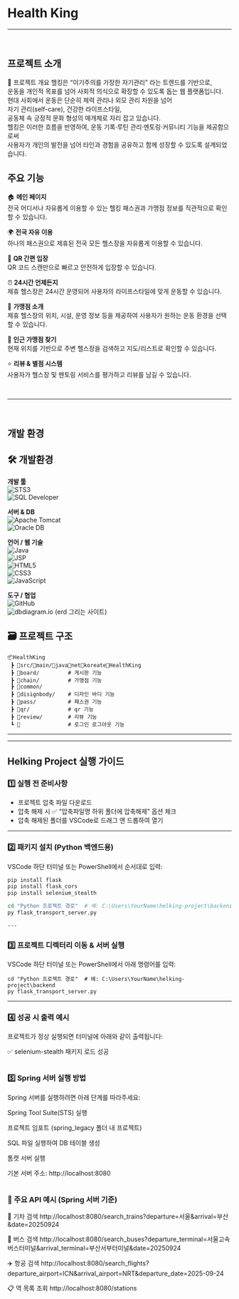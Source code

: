  # Health King





-----------------------------------------------------------------------------------------------------------------

<br>

## 프로젝트 소개

📌 프로젝트 개요
헬킹은 “이기주의를 가장한 자기관리” 라는 트렌드를 기반으로,<br> 운동을 개인적 목표를 넘어 사회적 의식으로 확장할 수 있도록 돕는 웹 플랫폼입니다.<br>
현대 사회에서 운동은 단순히 체력 관리나 외모 관리 차원을 넘어<br>
자기 관리(self-care), 건강한 라이프스타일,<br>
공동체 속 긍정적 문화 형성의 매개체로 자리 잡고 있습니다.<br>
헬킹은 이러한 흐름을 반영하여, 운동 기록·루틴 관리·멘토링·커뮤니티 기능을 제공함으로써<br>
사용자가 개인의 발전을 넘어 타인과 경험을 공유하고 함께 성장할 수 있도록 설계되었습니다.



## 주요 기능

🏠 **메인 페이지**  
전국 어디서나 자유롭게 이용할 수 있는 헬킹 패스권과 가맹점 정보를 직관적으로 확인할 수 있습니다. <br>  

🌍 **전국 자유 이용**  
하나의 패스권으로 제휴된 전국 모든 헬스장을 자유롭게 이용할 수 있습니다. <br>  

📱 **QR 간편 입장**  
QR 코드 스캔만으로 빠르고 안전하게 입장할 수 있습니다. <br>  

⏰ **24시간 언제든지**  
제휴 헬스장은 24시간 운영되어 사용자의 라이프스타일에 맞게 운동할 수 있습니다. <br>  

🏢 **가맹점 소개**  
제휴 헬스장의 위치, 시설, 운영 정보 등을 제공하여 사용자가 원하는 운동 환경을 선택할 수 있습니다. <br>  

📍 **인근 가맹점 찾기**  
현재 위치를 기반으로 주변 헬스장을 검색하고 지도/리스트로 확인할 수 있습니다. <br>  

⭐ **리뷰 & 별점 시스템**  
사용자가 헬스장 및 멘토링 서비스를 평가하고 리뷰를 남길 수 있습니다. <br>  

<br>

-----------------------------------------------------------------------------------------------------------------

<br>

##  개발 환경   

 
## 🛠️ 개발환경

**개발 툴**  
![STS3](https://img.shields.io/badge/STS3-6DB33F?style=flat&logo=spring&logoColor=white)  
![SQL Developer](https://img.shields.io/badge/SQL_Developer-F80000?style=flat&logo=oracle&logoColor=white)  

**서버 & DB**  
![Apache Tomcat](https://img.shields.io/badge/Apache_Tomcat-F8DC75?style=flat&logo=apachetomcat&logoColor=black)  
![Oracle DB](https://img.shields.io/badge/Oracle-FF0000?style=flat&logo=oracle&logoColor=white)  

**언어 / 웹 기술**  
![Java](https://img.shields.io/badge/Java-ED8B00?style=flat&logo=java&logoColor=white)  
![JSP](https://img.shields.io/badge/JSP-007396?style=flat&logo=jsp&logoColor=white)  
![HTML5](https://img.shields.io/badge/HTML5-E34F26?style=flat&logo=html5&logoColor=white)  
![CSS3](https://img.shields.io/badge/CSS3-1572B6?style=flat&logo=css3&logoColor=white)  
![JavaScript](https://img.shields.io/badge/JavaScript-F7DF1E?style=flat&logo=javascript&logoColor=black)  

**도구 / 협업**  
![GitHub](https://img.shields.io/badge/GitHub-181717?style=flat&logo=github&logoColor=white)  
![dbdiagram.io](https://img.shields.io/badge/dbdiagram.io-0D1117?style=flat&logo=dbdiagram&logoColor=white) (erd 그리는 사이트)



## 🗃 프로젝트 구조
```
📦HealthKing
 ┣ 📂src/📂main/📂java📂net📂koreate📂HealthKing
 ┣ 📂board/         # 게시판 기능           
 ┣ 📂chain/         # 가맹점 기능
 ┣ 📂common/     
 ┣ 📂disignbody/    # 디자인 바디 기능
 ┣ 📂pass/          # 패스권 기능
 ┣ 📂qr/            # qr 기능                  
 ┣ 📂review/        # 리뷰 기능
 ┗ 📂               # 로그인 로그아웃 기능 

```

---


---

## Helking Project 실행 가이드

### 1️⃣ 실행 전 준비사항

- 프로젝트 압축 파일 다운로드  
- 압축 해제 시 ✅ “압축파일명 하위 폴더에 압축해제” 옵션 체크  
- 압축 해제된 폴더를 VSCode로 드래그 앤 드롭하여 열기  

---

### 2️⃣ 패키지 설치 (Python 백엔드용)

VSCode 하단 터미널 또는 PowerShell에서 순서대로 입력:

```bash
pip install flask
pip install flask_cors
pip install selenium_stealth

cd "Python 프로젝트 경로"  # 예: C:\Users\YourName\helking-project\backend
py flask_transport_server.py

---
```
### 3️⃣ 프로젝트 디렉터리 이동 & 서버 실행

VSCode 하단 터미널 또는 PowerShell에서 아래 명령어를 입력:

```
cd "Python 프로젝트 경로"  # 예: C:\Users\YourName\helking-project\backend
py flask_transport_server.py

```
---

### 4️⃣ 성공 시 출력 예시

프로젝트가 정상 실행되면 터미널에 아래와 같이 출력됩니다:

✅ selenium-stealth 패키지 로드 성공  

```
```
### 5️⃣ Spring 서버 실행 방법

Spring 서버를 실행하려면 아래 단계를 따라주세요:

Spring Tool Suite(STS) 실행

프로젝트 임포트 (spring_legacy 폴더 내 프로젝트)

SQL 파일 실행하여 DB 테이블 생성

톰캣 서버 실행

기본 서버 주소: http://localhost:8080

```
```

### 🔗 주요 API 예시 (Spring 서버 기준)

🚄 기차 검색
http://localhost:8080/search_trains?departure=서울&arrival=부산&date=20250924

🚌 버스 검색
http://localhost:8080/search_buses?departure_terminal=서울고속버스터미널&arrival_terminal=부산서부터미널&date=20250924

✈️ 항공 검색
http://localhost:8080/search_flights?departure_airport=ICN&arrival_airport=NRT&departure_date=2025-09-24

📋 역 목록 조회
http://localhost:8080/stations








